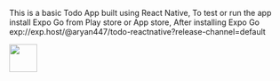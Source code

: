 This is a basic Todo App built using React Native,
To test or run the app install Expo Go from Play store or App store,
After installing Expo Go 
exp://exp.host/@aryan447/todo-reactnative?release-channel=default

[<img src="https://img.icons8.com/ios/344/smartphone--v1.png" width="50"/>](exp://exp.host/@aryan447/todo-reactnative?release-channel=default)
